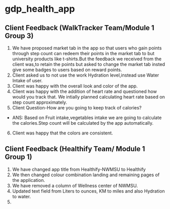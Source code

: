 # gdp_health_app
## Client Feedback (WalkTracker Team/Module 1 Group 3)
1. We have proposed market tab in the app so that users who gain points through step count can redeem their points in the market tab to but university products like t-shirts.But the feedback we received from the client was,to retain the points but asked to change the market tab insted give some badges to users based on reward points.
2. Client asked us to not use the work Hydration level,instead use Water Intake of user.
3. Client was happy with the overall look and color of the app.
4. Client was happy with the addition of heart rate and questioned how would you track that. We intially planned calculating heart rate based on step count approximately.
5. Client Question-How are you going to keep track of calories?
- ANS: Based on Fruit intake,vegetables intake we are going to calculate the calories.Step count will be calculated by the app automatically.
6. Client was happy that the colors are consistent.

## Client Feedback (Healthify Team/ Module 1 Group 1)
1. We have changed app title from Healthify-NWMSU to Healthify
2. We then changed colour combination landing and remaining pages of the application.
3. We have removed a column of Wellness center of NWMSU.
4. Updated text field from Liters to ounces, KM to miles and also Hydration to water.
5. 
